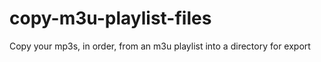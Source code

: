 # copy-m3u-playlist-files
Copy your mp3s, in order, from an m3u playlist into a directory for export
